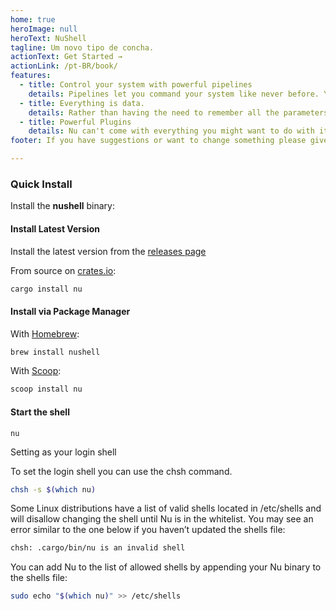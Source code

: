 ```yaml
---
home: true
heroImage: null
heroText: NuShell
tagline: Um novo tipo de concha.
actionText: Get Started →
actionLink: /pt-BR/book/
features:
  - title: Control your system with powerful pipelines
    details: Pipelines let you command your system like never before. Your system belongs to you, and it awaits your command.
  - title: Everything is data.
    details: Rather than having the need to remember all the parameters to all the commands, we can just use the same, regardless of where it came from.
  - title: Powerful Plugins
    details: Nu can't come with everything you might want to do with it, so you can extend using its powerful plugin system.
footer: If you have suggestions or want to change something please give us feedback

---
```

### Quick Install

Install the **nushell** binary:

#### Install Latest Version

Install the latest version from the [releases page](https://github.com/nushell/nushell/releases)

From source on [crates.io](https://crates.io):

```sh
cargo install nu
```

#### Install via Package Manager

With [Homebrew](https://brew.sh/):

```sh
brew install nushell
```

With [Scoop](https://scoop.sh):

```powershell
scoop install nu
```

#### Start the shell

```
nu
```

Setting as your login shell

To set the login shell you can use the chsh command.

```sh
chsh -s $(which nu)
```

Some Linux distributions have a list of valid shells located in /etc/shells and will disallow changing the shell until Nu is in the whitelist. You may see an error similar to the one below if you haven’t updated the shells file:

```sh
chsh: .cargo/bin/nu is an invalid shell
```

You can add Nu to the list of allowed shells by appending your Nu binary to the shells file:

```sh
sudo echo "$(which nu)" >> /etc/shells
```

